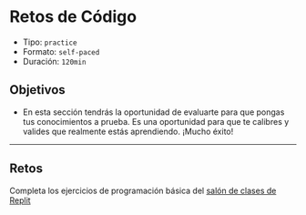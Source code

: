 # Retos de Código

* Tipo: `practice`
* Formato: `self-paced`
* Duración: `120min`

## Objetivos

* En esta sección tendrás la oportunidad de evaluarte para que pongas tus
  conocimientos a prueba. Es una oportunidad para que te calibres y valides que
  realmente estás aprendiendo. ¡Mucho éxito!

***

## Retos

Completa los ejercicios de programación básica del
[salón de clases de Replit](https://repl.it/classroom/invite/HWss9Vr)

<!--
1. Crea un programa que imprima los números que son potencia de 3 menores a
   10,000 (ej. 3, 9, 27, etc.)
2. Crea un programa que compruebe si un número es par o impar, escribiendo el
   mensaje en la consola.
3. Crea un programa que cuente el número de vocales de un `string`
4. Crea un programa que capitalice la primera y última letra de un `string`
5. Crea un programa que determine si un número es primo
6. Crea un programa que determine si un número es mayor a otro
7. Crea un programa que determine si dos número son pares
8. Crea un programa que determine si una persona puede manejar (16 años o más) y
   votar (18 años o más)
9. Crea un programa que, por medio de console.log, logre producir una pirámide
   de `#` del tamaño brindado por medio de un `prompt()`:

```js
#
##
###
####
#####
######
#######
```

Para todos los programas, si el usuario no ingresa un dato válido, debe dar un
mensaje de error.
-->

